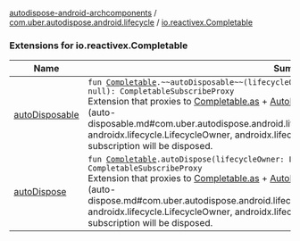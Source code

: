 [autodispose-android-archcomponents](../../index.md) / [com.uber.autodispose.android.lifecycle](../index.md) / [io.reactivex.Completable](./index.md)

### Extensions for io.reactivex.Completable

| Name | Summary |
|---|---|
| [autoDisposable](auto-disposable.md) | `fun `[`Completable`](http://reactivex.io/RxJava/2.x/javadoc/io/reactivex/Completable.html)`.~~autoDisposable~~(lifecycleOwner: LifecycleOwner, untilEvent: Event? = null): CompletableSubscribeProxy`<br>Extension that proxies to [Completable.as](http://reactivex.io/RxJava/2.x/javadoc/io/reactivex/Completable.html) + [AutoDispose.autoDisposable](#) and takes an [untilEvent](auto-disposable.md#com.uber.autodispose.android.lifecycle$autoDisposable(io.reactivex.Completable, androidx.lifecycle.LifecycleOwner, androidx.lifecycle.Lifecycle.Event)/untilEvent) when subscription will be disposed. |
| [autoDispose](auto-dispose.md) | `fun `[`Completable`](http://reactivex.io/RxJava/2.x/javadoc/io/reactivex/Completable.html)`.autoDispose(lifecycleOwner: LifecycleOwner, untilEvent: Event? = null): CompletableSubscribeProxy`<br>Extension that proxies to [Completable.as](http://reactivex.io/RxJava/2.x/javadoc/io/reactivex/Completable.html) + [AutoDispose.autoDisposable](#) and takes an [untilEvent](auto-dispose.md#com.uber.autodispose.android.lifecycle$autoDispose(io.reactivex.Completable, androidx.lifecycle.LifecycleOwner, androidx.lifecycle.Lifecycle.Event)/untilEvent) when subscription will be disposed. |
